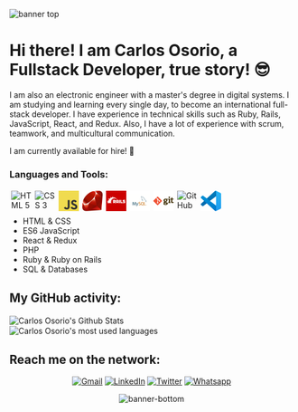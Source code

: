 ![banner top](https://user-images.githubusercontent.com/78050026/110175334-949dbd80-7dcf-11eb-9d23-9f1cabe1bf7b.png)



# Hi there! I am Carlos Osorio, a Fullstack Developer, true story! :sunglasses:

I am also an electronic engineer with a master's degree in digital systems. I am studying and learning every single day, to become an international full-stack developer. I have experience in technical skills such as Ruby, Rails, JavaScript, React, and Redux. Also, I have a lot of experience with scrum, teamwork, and multicultural communication.

I am currently available for hire! :tada: 

### Languages and Tools:

<div>
    <img align="left" title="HTML 5" width="36px" style="margin: 3px;" src="https://user-images.githubusercontent.com/78050026/126838005-90fe0254-d722-4af1-869c-bab9b73a5b42.png" />
    <img align="left" title="CSS 3" width="36px" style="margin: 3px;" src="https://user-images.githubusercontent.com/78050026/126838216-8fa9e309-14eb-4736-91ac-a89cf7053510.png" />
    <img align="left" title="JavaScript" width="36px" style="margin: 3px;" src="https://raw.githubusercontent.com/github/explore/80688e429a7d4ef2fca1e82350fe8e3517d3494d/topics/javascript/javascript.png" /><img align="left" title="Ruby" width="36px" style="margin: 3px;" src="https://raw.githubusercontent.com/github/explore/e94815998e4e0713912fed477a1f346ec04c3da2/topics/ruby/ruby.png" /><img align="left" title="Rails" width="36px" style="margin: 3px;" src="https://raw.githubusercontent.com/github/explore/80688e429a7d4ef2fca1e82350fe8e3517d3494d/topics/rails/rails.png" />
    <img align="left" title="MySQL" width="36px" style="margin: 3px;" src="https://raw.githubusercontent.com/github/explore/80688e429a7d4ef2fca1e82350fe8e3517d3494d/topics/mysql/mysql.png" />
    <img align="left" title="Git" width="36px" style="margin: 3px;" src="https://raw.githubusercontent.com/github/explore/80688e429a7d4ef2fca1e82350fe8e3517d3494d/topics/git/git.png" /><img align="left" title="GitHub" width="36px" style="margin: 3px;" src="https://user-images.githubusercontent.com/78050026/126837004-618ac7df-fb82-4a8b-90d0-3869d966f232.png" />
    <img align="left" title="Visual Studio Code" width="36px" style="margin: 3px;" src="https://raw.githubusercontent.com/github/explore/80688e429a7d4ef2fca1e82350fe8e3517d3494d/topics/visual-studio-code/visual-studio-code.png"/>
     </div></br></br>
 
* HTML & CSS
* ES6 JavaScript
* React & Redux
* PHP
* Ruby & Ruby on Rails
* SQL & Databases

## My GitHub activity:

<img align="center" alt="Carlos Osorio's Github Stats" src="https://github-readme-stats.vercel.app/api?username=carlos-osorio-developer&show_icons=true&hide_border=true"/>
<br>
<img align="center" alt="Carlos Osorio's most used languages" src="https://github-readme-stats.vercel.app/api/top-langs/?username=carlos-osorio-developer&layout=compact&langs_count=6"/>

## Reach me on the network:

<p align="center">
  <a href="mailto:osorio.uis@gmail.com" target="_blank"><img src="https://img.shields.io/badge/Gmail-D14836?style=for-the-badge&logo=gmail&logoColor=white" alt="Gmail"></a>
  <a href="https://www.linkedin.com/in/carlos-osorio-developer/" target="_blank"><img src="https://img.shields.io/badge/LinkedIn-%230077B5.svg?&style=for-the-badge&logo=linkedin&logoColor=white" alt="LinkedIn"></a>
  <a href="https://twitter.com/OsorioDevelops" target="_blank"><img src="https://img.shields.io/badge/Twitter-1DA1F2.svg?&style=for-the-badge&logo=twitter&logoColor=white" alt="Twitter"></a>
  <a href="https://api.whatsapp.com/send?phone=573014611183" target="_blank"><img src="https://img.shields.io/badge/WhatsApp-25D366?style=for-the-badge&logo=whatsapp&logoColor=white" alt="Whatsapp"></a>
</p>

<p align="center">
<img src="https://user-images.githubusercontent.com/78050026/110169139-3ddfb600-7dc6-11eb-8915-44d291d292c1.png" alt="banner-bottom">
</p>
